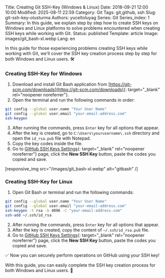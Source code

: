 Title: Creating Git SSH-Key (Windows & Linux)
Date: 2018-09-21 12:00 10:00
Modified: 2025-08-11 22:59
Category: Git
Tags: git,github, ssh
Slug: git-ssh-key-olusturma
Authors: yuceltoluyag
Series: Git
Series_index: 1
Summary: In this guide, we explain step by step how to create SSH keys on Windows and Linux platforms to solve problems encountered when creating SSH keys while working with Git.
Status: published
Template: article
Image: images/git_bash-xl.webp
Lang: en

In this guide for those experiencing problems creating SSH keys while working with Git, we'll cover the SSH key creation process step by step for both Windows and Linux users. 🛠️

### Creating SSH-Key for Windows

1. Download and install Git Bash application from [https://git-scm.com/downloads](https://git-scm.com/downloads){: target="\_blank" rel="noopener noreferrer"}.
2. Open the terminal and run the following commands in order:

```bash
git config --global user.name "Your User Name"
git config --global user.email "your-email-address.com"
ssh-keygen
```

3. After running the commands, press `Enter` key for all options that appear.
4. After the key is created, go to `C:\Users\yourusername\.ssh` directory and open the `id_rsa.pub` file with Notepad.
5. Copy the key codes inside the file.
6. Go to [GitHub SSH Keys Settings](https://github.com/settings/keys){: target="\_blank" rel="noopener noreferrer"} page, click the **New SSH Key** button, paste the codes you copied and save.

[responsive_img src="/images/git_bash-xl.webp" alt="gitbash" /]

### Creating SSH-Key for Linux

1. Open Git Bash or terminal and run the following commands:

```bash
git config --global user.name "Your User Name"
git config --global user.email "your-email-address.com"
ssh-keygen -t rsa -b 4096 -C "your-email-address.com"
ssh-add ~/.ssh/id_rsa
```

2. After running the commands, press `Enter` key for all options that appear.
3. After the key is created, copy the content of `~/.ssh/id_rsa.pub` file.
4. Go to [GitHub SSH Keys Settings](https://github.com/settings/keys){: target="\_blank" rel="noopener noreferrer"} page, click the **New SSH Key** button, paste the codes you copied and save.

✅ Now you can securely perform operations on GitHub using your SSH key!

With this guide, you can easily complete the SSH key creation process for both Windows and Linux users. 🚀
